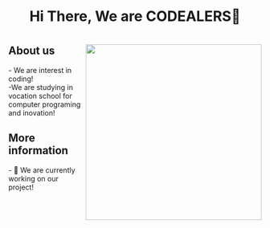<h1 align = "center"> Hi There, We are CODEALERS👋<h1>
  <img align="right" height="350" width="350" alt="" src="https://c.tenor.com/NOYF3f82b_gAAAAC/programmer.gif">
  
  <h2> About us </h2>
  - We are interest in coding! <br>
  -We are studying in vocation school for computer programing and inovation! <br>
  
  <h2> More information </h2>
  - 🔭 We are currently working on our project!
  <br>
 
